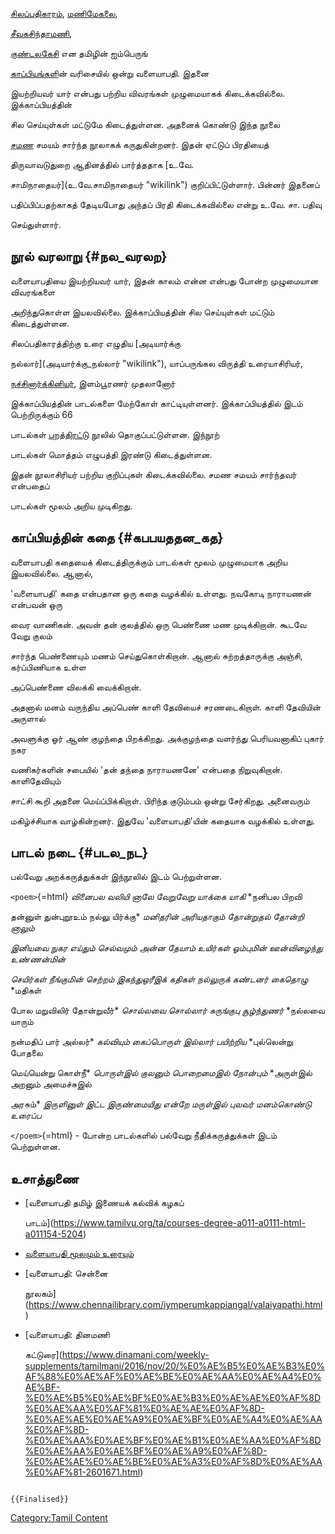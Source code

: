 [சிலப்பதிகாரம்](சிலப்பதிகாரம் "wikilink"), [மணிமேகலை](மணிமேகலை "wikilink"),
[சீவகசிந்தாமணி](சீவக_சிந்தாமணி "wikilink"),
[குண்டலகேசி](குண்டலகேசி "wikilink") என தமிழின் ஐம்பெருங்
[காப்பியங்கள](காப்பியங்கள் "wikilink")ின் வரிசையில் ஒன்று வளையாபதி. இதனை
இயற்றியவர் யார் என்பது பற்றிய விவரங்கள் முழுமையாகக் கிடைக்கவில்லை. இக்காப்பியத்தின்
சில செய்யுள்கள் மட்டுமே கிடைத்துள்ளன. அதனைக் கொண்டு இந்த நூலை
[சமண](சமணம் "wikilink") சமயம் சார்ந்த நூலாகக் கருதுகின்றனர். இதன் ஏட்டுப் பிரதியைத்
திருவாவடுதுறை ஆதினத்தில் பார்த்ததாக [உ.வே.
சாமிநாதையர்](உ.வே.சாமிநாதையர் "wikilink") குறிப்பிட்டுள்ளார். பின்னர் இதனைப்
பதிப்பிப்பதற்காகத் தேடியபோது அந்தப் பிரதி கிடைக்கவில்லை என்று உ.வே. சா. பதிவு
செய்துள்ளார்.

## நூல் வரலாறு {#நல_வரலற}

வளையாபதியை இயற்றியவர் யார், இதன் காலம் என்ன என்பது போன்ற முழுமையான விவரங்களை
அறிந்துகொள்ள இயலவில்லை. இக்காப்பியத்தின் சில செய்யுள்கள் மட்டும் கிடைத்துள்ளன.

சிலப்பதிகாரத்திற்கு உரை எழுதிய [அடியார்க்கு
நல்லார்](அடியார்க்கு_நல்லார் "wikilink"), யாப்பருங்கல விருத்தி உரையாசிரியர்,
[நச்சினார்க்கினியர்](நச்சினார்க்கினியர் "wikilink"), இளம்பூரணர் முதலானோர்
இக்காப்பியத்தின் பாடல்களை மேற்கோள் காட்டியுள்ளனர். இக்காப்பியத்தில் இடம் பெற்றிருக்கும் 66
பாடல்கள் [புறத்திரட்டு](புறத்திரட்டு "wikilink") நூலில் தொகுப்பட்டுள்ளன. இந்நூற்
பாடல்கள் மொத்தம் எழுபத்தி இரண்டு கிடைத்துள்ளன.

இதன் நூலாசிரியர் பற்றிய குறிப்புகள் கிடைக்கவில்லை. சமண சமயம் சார்ந்தவர் என்பதைப்
பாடல்கள் மூலம் அறிய முடிகிறது.

## காப்பியத்தின் கதை {#கபபயததன_கத}

வளையாபதி கதையைக் கிடைத்திருக்கும் பாடல்கள் மூலம் முழுமையாக அறிய இயலவில்லை. ஆனால்,
\'வளையாபதி' கதை என்பதான ஒரு கதை வழக்கில் உள்ளது. நவகோடி நாராயணன் என்பவன் ஒரு
வைர வாணிகன். அவன் தன் குலத்தில் ஒரு பெண்ணை மண முடிக்கிறான். கூடவே வேறு குலம்
சார்ந்த பெண்ணையும் மணம் செய்துகொள்கிறான். ஆனால் சுற்றத்தாருக்கு அஞ்சி, கர்ப்பிணியாக உள்ள
அப்பெண்ணை விலக்கி வைக்கிறான்.

அதனால் மனம் வருந்திய அப்பெண் காளி தேவியைச் சரணடைகிறாள். காளி தேவியின் அருளால்
அவளுக்கு ஓர் ஆண் குழந்தை பிறக்கிறது. அக்குழந்தை வளர்ந்து பெரியவனாகிப் புகார் நகர
வணிகர்களின் சபையில் \'தன் தந்தை நாராயணனே' என்பதை நிறுவுகிறான். காளிதேவியும்
சாட்சி கூறி அதனை மெய்ப்பிக்கிறாள். பிரிந்த குடும்பம் ஒன்று சேர்கிறது. அனைவரும்
மகிழ்ச்சியாக வாழ்கின்றனர். இதுவே \'வளையாபதி'யின் கதையாக வழக்கில் உள்ளது.

## பாடல் நடை {#படல_நட}

பல்வேறு அறக்கருத்துக்கள் இந்நூலில் இடம் பெற்றுள்ளன.

`<poem>`{=html} *வினைபல வலியி னாலே வேறுவேறு யாக்கை யாகி* *நனிபல பிறவி
தன்னுள் துன்புறூஉம் நல்லு யிர்க்கு* *மனிதரின் அரியதாகும் தோன்றுதல் தோன்றி னாலும்*
*இனியவை நுகர எய்தும் செல்வமும் அன்ன தேயாம்* *உயிர்கள் ஓம்புமின் ஊன்விழைந்து உண்ணன்மின்*
*செயிர்கள் நீங்குமின் செற்றம் இகந்துஒரீஇக்* *கதிகள் நல்லுருக் கண்டனர் கைதொழு* *மதிகள்
போல மறுவிலிர் தோன்றுவீர்* *சொல்லவை சொல்லார் சுருங்குபு சூழ்ந்துணர்* *நல்லவை யாரும்
நன்மதிப் பார் அல்லர்* *கல்வியும் கைப்பொருள் இல்லார் பயிற்றிய* *புல்லென்று போதலை
மெய்யென்று கொள்நீ* *பொருள்இல் குலனும் பொறைமைஇல் நோன்பும்* *அருள்இல் அறனும் அமைச்சுஇல்
அரசும்* *இருளினுள் இட்ட இருண்மையிது என்றே* *மருள்இல் புலவர் மனம்கொண்டு உரைப்ப*
`</poem>`{=html} - போன்ற பாடல்களில் பல்வேறு நீதிக்கருத்துக்கள் இடம் பெற்றுள்ளன.

## உசாத்துணை

-   [வளையாபதி தமிழ் இணையக் கல்விக் கழகப்
    பாடம்](https://www.tamilvu.org/ta/courses-degree-a011-a0111-html-a011154-5204)
-   [வளையாபதி மூலமும் உரையும்](https://thamizhkanal.com/muulmum-uraiyum/)
-   [வளையாபதி: சென்னை
    நூலகம்](https://www.chennailibrary.com/iymperumkappiangal/valaiyapathi.html)
-   [வளையாபதி: தினமணி
    கட்டுரை](https://www.dinamani.com/weekly-supplements/tamilmani/2016/nov/20/%E0%AE%B5%E0%AE%B3%E0%AF%88%E0%AE%AF%E0%AE%BE%E0%AE%AA%E0%AE%A4%E0%AE%BF-%E0%AE%B5%E0%AE%BF%E0%AE%B3%E0%AE%AE%E0%AF%8D%E0%AE%AA%E0%AF%81%E0%AE%AE%E0%AF%8D-%E0%AE%AE%E0%AE%A9%E0%AE%BF%E0%AE%A4%E0%AE%AA%E0%AF%8D-%E0%AE%AA%E0%AE%BF%E0%AE%B1%E0%AE%AA%E0%AF%8D%E0%AE%AA%E0%AE%BF%E0%AE%A9%E0%AF%8D-%E0%AE%AE%E0%AE%BE%E0%AE%A3%E0%AF%8D%E0%AE%AA%E0%AF%81-2601671.html)

```{=mediawiki}
{{Finalised}}
```
[Category:Tamil Content](Category:Tamil_Content "wikilink")
